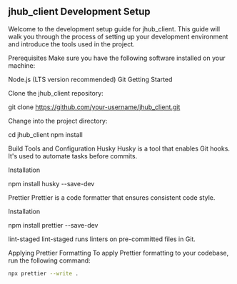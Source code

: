 ## jhub_client Development Setup

Welcome to the development setup guide for jhub_client. This guide will walk you through the process of setting up your development environment and introduce the tools used in the project.

Prerequisites
Make sure you have the following software installed on your machine:

Node.js (LTS version recommended)
Git
Getting Started

Clone the jhub_client repository:

git clone https://github.com/your-username/jhub_client.git

Change into the project directory:

cd jhub_client
npm install

Build Tools and Configuration
Husky
Husky is a tool that enables Git hooks. It's used to automate tasks before commits.

Installation

npm install husky --save-dev

Prettier
Prettier is a code formatter that ensures consistent code style.

Installation

npm install prettier --save-dev

lint-staged
lint-staged runs linters on pre-committed files in Git.

Applying Prettier Formatting
To apply Prettier formatting to your codebase, run the following command:

```bash
npx prettier --write .
```
